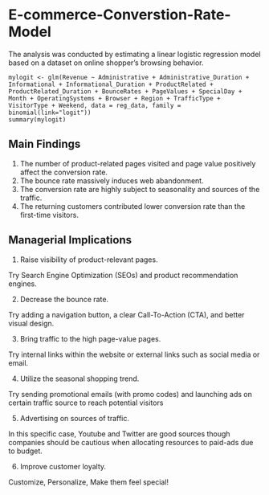 # E-commerce-Converstion-Rate-Model

The analysis was conducted by estimating a linear logistic regression model based on a dataset on online shopper’s browsing behavior. 

```
mylogit <- glm(Revenue ~ Administrative + Administrative_Duration + Informational + Informational_Duration + ProductRelated + ProductRelated_Duration + BounceRates + PageValues + SpecialDay + Month + OperatingSystems + Browser + Region + TrafficType + VisitorType + Weekend, data = reg_data, family = binomial(link="logit"))
summary(mylogit)
```

## Main Findings
1. The number of product-related pages visited and page value positively affect the conversion rate. 
2. The bounce rate massively induces web abandonment. 
3. The conversion rate are highly subject to seasonality and sources of the traffic.
4. The returning customers contributed lower conversion rate than the first-time visitors. 

## Managerial Implications 
1. Raise visibility of product-relevant pages.

Try Search Engine Optimization (SEOs) and product recommendation engines.

2. Decrease the bounce rate.

Try adding a navigation button, a clear Call-To-Action (CTA), and better visual design.

3. Bring traffic to the high page-value pages.

Try internal links within the website or external links such as social media or email.

4. Utilize the seasonal shopping trend.

Try sending promotional emails (with promo codes) and launching ads on certain traffic source to reach potential visitors

5. Advertising on sources of traffic.

In this specific case, Youtube and Twitter are good sources though companies should be cautious when allocating resources to paid-ads due to budget.

6. Improve customer loyalty. 

Customize, Personalize, Make them feel special!
